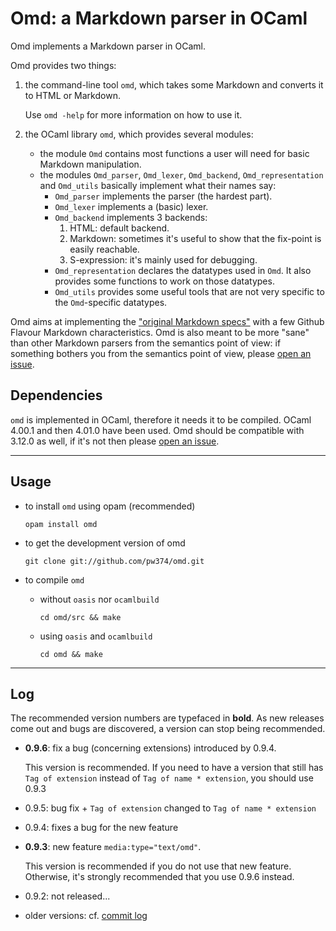 Omd: a Markdown parser in OCaml
=================================

Omd implements a Markdown parser in OCaml.

Omd provides two things:

1. the command-line tool `omd`, which takes some Markdown and 
   converts it to HTML or Markdown.

   Use `omd -help` for more information on how to use it.

2. the OCaml library `omd`, which provides several modules:
   - the module `Omd` contains most functions a user will need for basic
     Markdown manipulation.
   - the modules `Omd_parser`, `Omd_lexer`, `Omd_backend`, `Omd_representation` and `Omd_utils` basically implement what their names say:
     * `Omd_parser` implements the parser (the hardest part).
     * `Omd_lexer` implements a (basic) lexer.
     * `Omd_backend` implements 3 backends:
        1. HTML: default backend.
        2. Markdown: sometimes it's useful to show that 
           the fix-point is easily reachable.
        3. S-expression: it's mainly used for debugging.
     * `Omd_representation` declares the datatypes used in `Omd`. 
       It also provides some functions to work on those datatypes.
     * `Omd_utils` provides some useful tools that are not very specific
       to the `Omd`-specific datatypes.


Omd aims at implementing the ["original Markdown 
specs"](http://daringfireball.net/projects/markdown/syntax) with a few
Github Flavour Markdown characteristics. Omd is also meant to be more
"sane" than other Markdown parsers from the semantics point of view: if 
something bothers you from the semantics point of view, please [open an
issue](https://github.com/pw374/omd/issues).

Dependencies
------------

`omd` is implemented in OCaml, therefore it needs it to be compiled.
OCaml 4.00.1 and then 4.01.0 have been used. Omd should be compatible
with 3.12.0 as well, if it's not then please [open an
issue](https://github.com/pw374/omd/issues).


----------------

Usage
-----

- to install `omd` using opam (recommended)

   `opam install omd`

- to get the development version of omd

  `git clone git://github.com/pw374/omd.git`

- to compile `omd`
  - without `oasis` nor `ocamlbuild`

      `cd omd/src && make`

  - using `oasis` and `ocamlbuild`

      `cd omd && make`


----------------

Log
---

The recommended version numbers are typefaced in **bold**.
As new releases come out and bugs are discovered, a version can stop
being recommended.

- **0.9.6**: fix a bug (concerning extensions) introduced by 0.9.4.

  This version is recommended. If you need to have a version that still has
  `Tag of extension` instead of `Tag of name * extension`, you should use 0.9.3

- 0.9.5: bug fix + `Tag of extension` changed to `Tag of name * extension`

- 0.9.4: fixes a bug for the new feature

- **0.9.3**: new feature `media:type="text/omd"`. 

  This version is recommended if you do not use that new feature. 
  Otherwise, it's strongly recommended that you use 0.9.6 instead.

- 0.9.2: not released...

- older versions: cf. [commit log](https://github.com/pw374/omd/commits/master)
